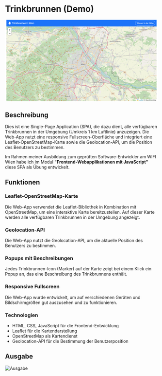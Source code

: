# Trinkbrunnen (Demo)

![Screenshot](documentation/assets/screenshot.png)

## Beschreibung

Dies ist eine Single-Page Application (SPA), die dazu dient, alle verfügbaren Trinkbrunnen in der Umgebung (Umkreis 1 km Luftlinie) anzuzeigen. Die Web-App nutzt eine responsive Fullscreen-Oberfläche und integriert eine Leaflet-OpenStreetMap-Karte sowie die Geolocation-API, um die Position des Benutzers zu bestimmen.

Im Rahmen meiner Ausbildung zum geprüften Software-Entwickler am WIFI Wien habe ich im Modul **"Frontend‐Webapplikationen mit JavaScript"** diese SPA als Übung entwickelt.

## Funktionen

### Leaflet-OpenStreetMap-Karte

Die Web-App verwendet die Leaflet-Bibliothek in Kombination mit OpenStreetMap, um eine interaktive Karte bereitzustellen. Auf dieser Karte werden alle verfügbaren Trinkbrunnen in der Umgebung angezeigt.

### Geolocation-API

Die Web-App nutzt die Geolocation-API, um die aktuelle Position des Benutzers zu bestimmen.

### Popups mit Beschreibungen

Jedes Trinkbrunnen-Icon (Marker) auf der Karte zeigt bei einem Klick ein Popup an, das eine Beschreibung des Trinkbrunnens enthält.

### Responsive Fullscreen

Die Web-App wurde entwickelt, um auf verschiedenen Geräten und Bildschirmgrößen gut auszusehen und zu funktionieren.

### Technologien

- HTML, CSS, JavaScript für die Frontend-Entwicklung
- Leaflet für die Kartendarstellung
- OpenStreetMap als Kartendienst
- Geolocation-API für die Bestimmung der Benutzerposition

## Ausgabe
![Ausgabe](documentation/assets/ausgabe.png)